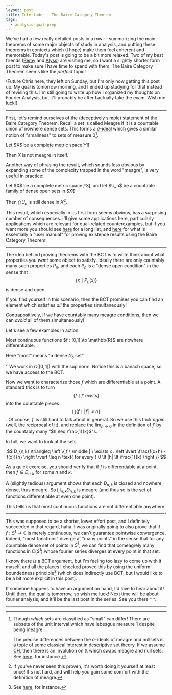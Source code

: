 ```yaml
---
layout: post
title: Interlude -- The Baire Category Theorem
tags:
  - analysis-qual-prep
---
```


We've had a few really detailed posts in a row -- summarizing
the main theorems of some major objects of study in analysis, and putting
these theorems in contexts which (I hope) make them feel coherent and memorable.
Today's post is going to be a bit more relaxed. Two of my best friends
([Remy][1] and [Alyss][7]) are visiting me, so I want a slightly shorter
form post to make sure I have time to spend with them. 
The Baire Category Theorem seems like the _perfect_ topic!

(Future Chris here, they left on Sunday, but I'm only now getting this post up.
My qual is tomorrow morning, and I ended up studying for that instead of 
revising this. I'm still going to write up how I organized my thoughts on
Fourier Analysis, but it'll probably be after I actually take the exam.
Wish me luck!)

---

First, let's remind ourselves of the (deceptively simple) statement of the
Baire Category Theorem. Recall a set is called 
<span class=defn>Meagre</span> if it is a countable union of nowhere 
dense sets. This forms a [$\sigma$-ideal][2] which gives a similar notion
of "smallness" to sets of measure $0$[^2].

<div class=boxed markdown=1>
  Let $X$ be a complete metric space[^1]

  Then $X$ is not meagre in itself.
</div>

Another way of phrasing the result, which sounds less obvious by expanding
some of the complexity trapped in the word "meagre", is very useful in 
practice:

<div class=boxed markdown=1>
  Let $X$ be a complete metric space[^3], and
  let $U_n$ be a countable family of dense open sets in $X$

  Then $\bigcap U_n$ is still dense in $X$[^4].
</div>

This result, which especially in its first form seems obvious, has a 
surprising number of consequences. I'll give some applications here,
particularly applications which are relevant for qual-related counterexamples,
but if you want more you should see [here][5] for a long list, and 
[here][6] for what is essentially a "user manual" for proving existence
results using the Baire Category Theorem!

---

The idea behind proving theorems with the BCT is to write think about 
what properties you _want_ some object to satisfy. Ideally there are only
countably many such properties $P_n$, and each $P_n$ is a "dense open condition"
in the sense that $$\{ x \mid P_n(x) \}$$ is dense and open.

If you find yourself in this scenario, then the BCT promises you can find an
element which satisfies _all_ the properties simultaneously!

Contrapositively, if we have countably many meagre conditions, then we can
_avoid_ all of them simultaneously!

Let's see a few examples in action:

<div class=boxed markdown=1>
Most continuous functions $f : [0,1] \to \mathbb{R}$ are nowhere differentiable.
</div>

Here "most" means "a dense $G_\delta$ set". 

$\ulcorner$
We work in $C([0,1])$ with the sup norm. Notice this is a banach space, so
we have access to the BCT.

Now we want to characterize those $f$ which are differentiable at a point. 
A standard trick is to turn $$\{ f \mid f' \text{ exists} \}$$ into the 
countable pieces $$\bigcup \{ f \mid |f'| \leq n \}$$. Of course, $f'$ is
still hard to talk about in general. So we use this trick _again_
(well, the reciprocal of it), and replace the $\lim_{h \to 0}$ in the
definition of $f'$ by the countably many "$h \leq \frac{1}{k}$"s.

In full, we want to look at the sets

$$
D_{n,k} \triangleq
\left \{
f \ \middle | \ 
\exists x . 
\left \lvert \frac{f(x+h) - f(x)}{h} \right \rvert \leq n 
\text{ for every } 0 \lt |h| \lt \frac{1}{k}
\right \}
$$

As a quick exercise, you should verify that if $f$ is differentiable
at a point, then $f \in D_{n,k}$ for some $n$ and $k$.

A (slightly tedious) argument shows that each $D_{n,k}$ is closed and
nowhere dense, thus meagre. So $\bigcup_{n,k} D_{n,k}$ is meagre
(and thus so is the set of functions differentiable at even one point).

This tells us that most continuous functions are not differentiable anywhere.
<span style="float:right">$\lrcorner$</span>

---

This was supposed to be a shorter, lower effort post, and I definitely 
succeeded in that regard, haha. I was originally going to also prove that
if $f : S^1 \to \mathbb{C}$ is merely continuous, we can't guarantee pointwise
convergence. Indeed, "most functions" diverge at "many points" in the sense
that for any countable dense set of points in $S^1$, we can find
that comeagrely many functions in $C(S^1)$ whose fourier series diverges 
at every point in that set.

I know there _is_ a BCT argument, but I'm feeling too lazy to come up with
it myself, and all the places I checked proved this by using the 
uniform boundedness principle[^5] (which does indirectly use BCT, but I would 
like to be a bit more explicit in this post).

If someone happens to have an argument on hand, I'd love to hear about it!
Until then, the qual is tomorrow, so wish me luck! Next time will be about
fourier analysis, and it'll be the last post in the series. See you there ^_^.

---

[^1]:
    Or a locally compact hausdorff space

[^2]:
    Though _which_ sets are classified as "small" can differ! 
    There are subsets of the unit interval which have lebesgue measure $1$ 
    despite being meagre.

    The precise differences between the $\sigma$-ideals of meagre and nullsets
    is a topic of some classical interest in descriptive set theory. 
    If we assume [$\mathsf{CH}$][3], then there is an involution on 
    $\mathbb{R}$ which swaps meagre and null sets. See [here][4],
    for instance.

[^3]:
    Again, or a locally compact hausdorff space

[^4]:
    If you've never seen this proven, it's worth doing it yourself at least 
    once! It's not hard, and will help you gain some comfort with the definition
    of meagre.

[^5]:
    See [here][8], for instance.

[1]: https://remydavison.com/
[2]: https://en.wikipedia.org/wiki/Sigma-ideal
[3]: https://en.wikipedia.org/wiki/Continuum_hypothesis
[4]: http://www.artsci.kyushu-u.ac.jp/~ssaito/eng/maths/duality.pdf
[5]: https://math.stackexchange.com/questions/165696/your-favourite-application-of-the-baire-category-theorem
[6]: https://projecteuclid.org/journals/real-analysis-exchange/volume-23/issue-2/Applications-of-the-Baire-Category-Theorem/rae/1337001353.pdf
[7]: https://www.tiktok.com/@butterflyastrophysics
[8]: https://www-users.cse.umn.edu/~garrett/m/fun/notes_2012-13/05b_banach_fourier.pdf
